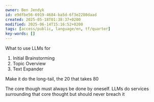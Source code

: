 ```yaml
---
owner: Ben Jendyk
id: e9dfbe56-6919-4684-ba5d-6f3e2280daad
created: 2025-05-18T01:38:37+0200
modified: 2025-06-14T15:16:52+0200
tags: [access/public, language/en, tf/quarter]
key-words: []
---
```


What to use LLMs for

1. Initial Brainstorming
2. Topic Overview 
3. Text Expander

Make it do the long-tail, the 20 that takes 80

The core though must always be done by oneself. LLMs do services surrounding that core thought but should never breach it

